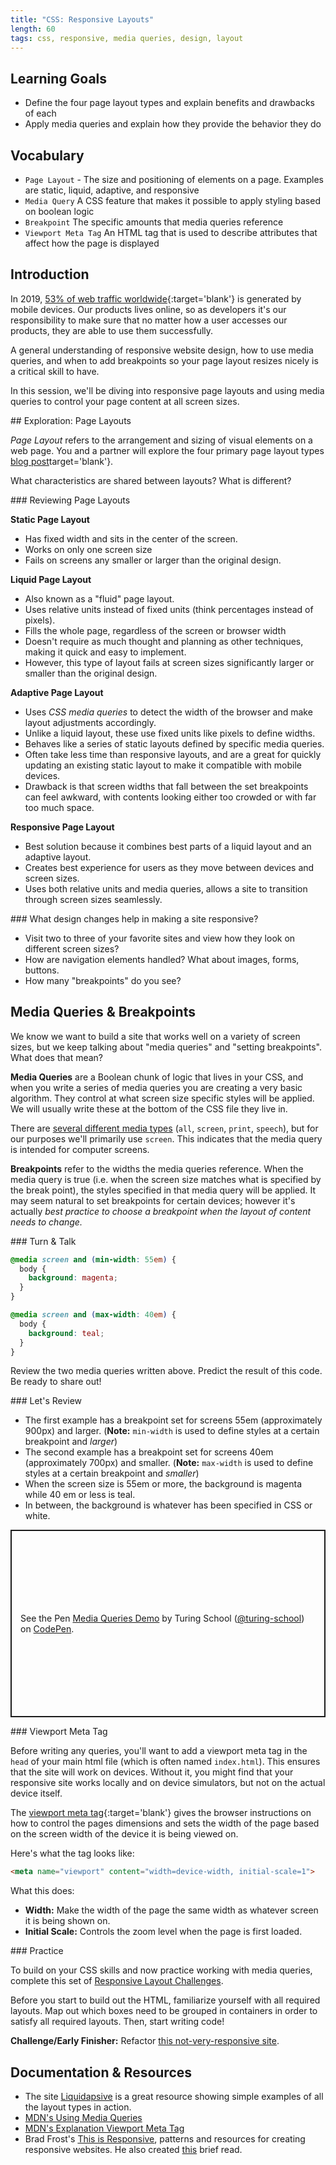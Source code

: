 ```yaml
---
title: "CSS: Responsive Layouts"
length: 60
tags: css, responsive, media queries, design, layout
---
```


## Learning Goals

- Define the four page layout types and explain benefits and drawbacks of each
- Apply media queries and explain how they provide the behavior they do

## Vocabulary

- `Page Layout` - The size and positioning of elements on a page. Examples are static, liquid, adaptive, and responsive
- `Media Query` A CSS feature that makes it possible to apply styling based on boolean logic
- `Breakpoint` The specific amounts that media queries reference
- `Viewport Meta Tag` An HTML tag that is used to describe attributes that affect how the page is displayed

## Introduction

In 2019, [53% of web traffic worldwide](https://www.perficient.com/insights/research-hub/mobile-vs-desktop-usage-study){:target='blank'} is generated by mobile devices. Our products lives online, so as developers it's our responsibility to make sure that no matter how a user accesses our products, they are able to use them successfully.

A general understanding of responsive website design, how to use media queries, and when to add breakpoints so your page layout resizes nicely is a critical skill to have.

In this session, we'll be diving into responsive page layouts and using media queries to control your page content at all screen sizes.

<section class="call-to-action">
## Exploration: Page Layouts

*Page Layout* refers to the arrangement and sizing of visual elements on a web page. You and a partner will explore the four primary page layout types [blog post](https://magnusbenoni.com/different-layouts-css/)target='blank'}.

What characteristics are shared between layouts?  What is different?
</section>

<section class="answer">
### Reviewing Page Layouts

**Static Page Layout**

* Has fixed width and sits in the center of the screen.
* Works on only one screen size
* Fails on screens any smaller or larger than the original design.

**Liquid Page Layout**

* Also known as a "fluid" page layout.
* Uses relative units instead of fixed units (think percentages instead of pixels).
* Fills the whole page, regardless of the screen or browser width
* Doesn't require as much thought and planning as other techniques, making it quick and easy to implement.
* However, this type of layout fails at screen sizes significantly larger or smaller than the original design.

**Adaptive Page Layout**
* Uses *CSS media queries* to detect the width of the browser and make layout adjustments accordingly.
* Unlike a liquid layout, these use fixed units like pixels to define widths.
* Behaves like a series of static layouts defined by specific media queries.
* Often take less time than responsive layouts, and are a great for quickly updating an existing static layout to make it compatible with mobile devices.
* Drawback is that screen widths that fall between the set breakpoints can feel awkward, with contents looking either too crowded or with far too much space.

**Responsive Page Layout**

* Best solution because it combines best parts of a liquid layout and an adaptive layout.
* Creates best experience for users as they move between devices and screen sizes.
* Uses both relative units and media queries, allows a site to transition through screen sizes seamlessly.

</section>

<section class="call-to-action">
### What design changes help in making a site responsive?

* Visit two to three of your favorite sites and view how they look on different screen sizes?
* How are navigation elements handled?  What about images, forms, buttons.
* How many "breakpoints" do you see?
</section>


## Media Queries & Breakpoints

We know we want to build a site that works well on a variety of screen sizes, but we keep talking about "media queries" and "setting breakpoints". What does that mean?

**Media Queries** are a Boolean chunk of logic that lives in your CSS, and when you write a series of media queries you are creating a very basic algorithm. They control at what screen size specific styles will be applied. We will usually write these at the bottom of the CSS file they live in.

There are [several different media types](https://developer.mozilla.org/en-US/docs/Web/CSS/@media) (`all`, `screen`, `print`, `speech`), but for our purposes we'll primarily use `screen`. This indicates that the media query is intended for computer screens.

**Breakpoints** refer to the widths the media queries reference. When the media query is true (i.e. when the screen size matches what is specified by the break point), the styles specified in that media query will be applied. It may seem natural to set breakpoints for certain devices; however it's actually *best practice to choose a breakpoint when the layout of content needs to change.*

<section class="call-to-action">
### Turn & Talk

```css
@media screen and (min-width: 55em) {
  body {
    background: magenta;
  }
}

@media screen and (max-width: 40em) {
  body {
    background: teal;
  }
}
```

Review the two media queries written above. Predict the result of this code. Be ready to share out!
</section>

<section class="answer">
### Let's Review  

* The first example has a breakpoint set for screens 55em (approximately 900px) and larger.  (**Note:** `min-width` is used to define styles at a certain breakpoint and *larger*)
* The second example has a breakpoint set for screens 40em (approximately 700px) and smaller.  (**Note:** `max-width` is used to define styles at a certain breakpoint and *smaller*)
* When the screen size is 55em or more, the background is magenta while 40 em or less is teal.
* In between, the background is whatever has been specified in CSS or white.
</section>


<p class="codepen" data-height="300" data-theme-id="37918" data-default-tab="css,result" data-user="turing-school" data-slug-hash="RwwWoqO" style="height: 300px; box-sizing: border-box; display: flex; align-items: center; justify-content: center; border: 2px solid; margin: 1em 0; padding: 1em;" data-pen-title="Media Queries Demo">
  <span>See the Pen <a href="https://codepen.io/turing-school/pen/RwwWoqO">
  Media Queries Demo</a> by Turing School (<a href="https://codepen.io/turing-school">@turing-school</a>)
  on <a href="https://codepen.io">CodePen</a>.</span>
</p>
<script async src="https://static.codepen.io/assets/embed/ei.js"></script>

<section class="note">
### Viewport Meta Tag

Before writing any queries, you'll want to add a viewport meta tag in the `head` of your main html file (which is often named `index.html`).  This ensures that the site will work on devices.  Without it, you might find that your responsive site works locally and on device simulators, but not on the actual device itself.

The [viewport meta tag](https://developer.mozilla.org/en-US/docs/Web/HTML/Viewport_meta_tag){:target='blank'} gives the browser instructions on how to control the pages dimensions and sets the width of the page based on the screen width of the device it is being viewed on.

Here's what the tag looks like:

```html
<meta name="viewport" content="width=device-width, initial-scale=1">
```
What this does:

* **Width:** Make the width of the page the same width as whatever screen it is being shown on.
* **Initial Scale:** Controls the zoom level when the page is first loaded.

</section>

<section class="checks-for-understanding">
### Practice

To build on your CSS skills and now practice working with media queries, complete this set of <a href="https://github.com/turingschool-examples/responsive-layout-challenges">Responsive Layout Challenges</a>.

Before you start to build out the HTML, familiarize yourself with all required layouts. Map out which boxes need to be grouped in containers in order to satisfy all required layouts. Then, start writing code!

**Challenge/Early Finisher:** Refactor <a href="https://github.com/turingschool-examples/responsive-rescue">this not-very-responsive site</a>.
</section>

## Documentation & Resources

* The site [Liquidapsive](http://www.liquidapsive.com/) is a great resource showing simple examples of all the layout types in action.
* [MDN's Using Media Queries](https://developer.mozilla.org/en-US/docs/Web/CSS/Media_Queries/Using_media_queries)
* [MDN's Explanation Viewport Meta Tag](https://developer.mozilla.org/en-US/docs/Mozilla/Mobile/Viewport_meta_tag)
* Brad Frost's [This is Responsive](http://bradfrost.github.io/this-is-responsive/), patterns and resources for creating responsive websites. He also created [this](https://bradfrost.com/blog/post/7-habits-of-highly-effective-media-queries/#relative) brief read.

